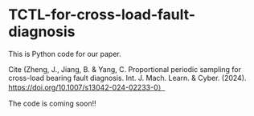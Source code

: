 # TCTL-for-cross-load-fault-diagnosis
This is Python code for our paper.

Cite (Zheng, J., Jiang, B. & Yang, C. Proportional periodic sampling for cross-load bearing fault diagnosis. Int. J. Mach. Learn. & Cyber. (2024). https://doi.org/10.1007/s13042-024-02233-0）

The code is coming soon!!
